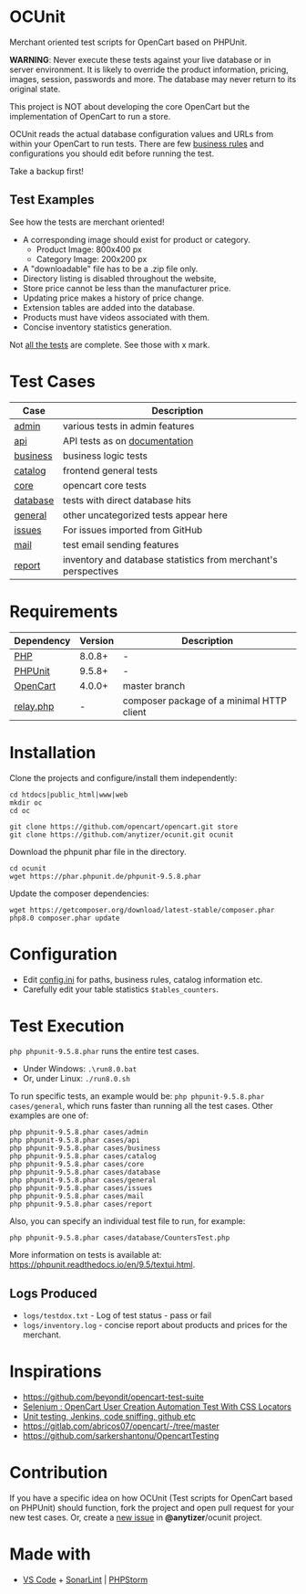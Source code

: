 # OCUnit

Merchant oriented test scripts for OpenCart based on PHPUnit.

__WARNING__: Never execute these tests against your live database or in server environment. It is likely to override the
product information, pricing, images, session, passwords and more. The database may never return to its original state.

This project is NOT about developing the core OpenCart but the implementation of OpenCart to run a store.

OCUnit reads the actual database configuration values and URLs from within your OpenCart to run tests. There are
few [business rules](config.ini) and configurations you should edit before running the test.

Take a backup first!

## Test Examples

See how the tests are merchant oriented!

* A corresponding image should exist for product or category.
    * Product Image: 800x400 px
    * Category Image: 200x200 px
* A "downloadable" file has to be a .zip file only.
* Directory listing is disabled throughout the website,
* Store price cannot be less than the manufacturer price.
* Updating price makes a history of price change.
* Extension tables are added into the database.
* Products must have videos associated with them.
* Concise inventory statistics generation.

Not [all the tests](logs/testdox.txt) are complete. See those with x mark.

# Test Cases

Case                       | Description
---------------------------|---------------------------------
[admin](cases/admin)       | various tests in admin features
[api](cases/api)           | API tests as on [documentation](https://docs.opencart.com/en-gb/system/users/api/)
[business](cases/business) | business logic tests
[catalog](cases/catalog)   | frontend general tests
[core](cases/core)         | opencart core tests
[database](cases/database) | tests with direct database hits
[general](cases/general)   | other uncategorized tests appear here
[issues](cases/issues)     | For issues imported from GitHub
[mail](cases/mail)         | test email sending features
[report](cases/report)     | inventory and database statistics from merchant's perspectives

# Requirements

Dependency                     | Version                       | Description
-------------------------------|-------------------------------|---------------------
[PHP](https://www.php.net/)    | 8.0.8+                        | -
[PHPUnit](https://phpunit.de/) | 9.5.8+                        | -
[OpenCart](https://github.com/opencart/opencart)               | 4.0.0+ | master branch
[relay.php](https://packagist.org/packages/anytizer/relay.php) | -      | composer package of a minimal HTTP client

# Installation

Clone the projects and configure/install them independently:

    cd htdocs|public_html|www|web
    mkdir oc
    cd oc

    git clone https://github.com/opencart/opencart.git store
    git clone https://github.com/anytizer/ocunit.git ocunit

Download the phpunit phar file in the directory.

    cd ocunit
    wget https://phar.phpunit.de/phpunit-9.5.8.phar

Update the composer dependencies:

    wget https://getcomposer.org/download/latest-stable/composer.phar
    php8.0 composer.phar update

# Configuration

* Edit [config.ini](config.ini) for paths, business rules, catalog information etc.
* Carefully edit your table statistics `$tables_counters`.

# Test Execution

`php phpunit-9.5.8.phar` runs the entire test cases.

* Under Windows: `.\run8.0.bat`
* Or, under Linux: `./run8.0.sh`

To run specific tests, an example would be: `php phpunit-9.5.8.phar cases/general`, which runs faster than running all
the test cases. Other examples are one of:

    php phpunit-9.5.8.phar cases/admin
    php phpunit-9.5.8.phar cases/api
    php phpunit-9.5.8.phar cases/business
    php phpunit-9.5.8.phar cases/catalog
    php phpunit-9.5.8.phar cases/core
    php phpunit-9.5.8.phar cases/database
    php phpunit-9.5.8.phar cases/general
    php phpunit-9.5.8.phar cases/issues
    php phpunit-9.5.8.phar cases/mail
    php phpunit-9.5.8.phar cases/report

Also, you can specify an individual test file to run, for example:

    php phpunit-9.5.8.phar cases/database/CountersTest.php

More information on tests is available at: https://phpunit.readthedocs.io/en/9.5/textui.html.

## Logs Produced

* `logs/testdox.txt` - Log of test status - pass or fail
* `logs/inventory.log` - concise report about products and prices for the merchant.

# Inspirations

* https://github.com/beyondit/opencart-test-suite
* [Selenium : OpenCart User Creation Automation Test With CSS Locators](https://www.youtube.com/watch?v=DEwzzZfMYwM)
* [Unit testing, Jenkins, code sniffing, github etc](https://forum.opencart.com/viewtopic.php?t=124532)
* https://gitlab.com/abricos07/opencart/-/tree/master
* https://github.com/sarkershantonu/OpencartTesting

# Contribution

If you have a specific idea on how OCUnit (Test scripts for OpenCart based on PHPUnit) should function, fork the project
and open pull request for your new test cases. Or, create a [new issue](https://github.com/anytizer/ocunit/issues/new)
in __@anytizer__/ocunit project.

# Made with

* [VS Code](https://code.visualstudio.com/download) + [SonarLint](https://www.sonarlint.org/)
  | [PHPStorm](https://www.jetbrains.com/phpstorm/?from=anytizer)
